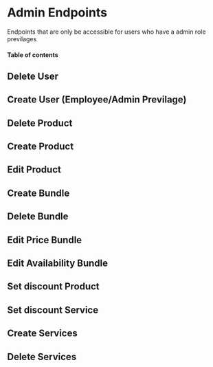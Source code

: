 
# Admin Endpoints
Endpoints that are only be accessible for users
who have a admin role previlages

#### Table of contents

## Delete User

## Create User (Employee/Admin Previlage)



## Delete Product

## Create Product

## Edit Product





## Create Bundle

## Delete Bundle

## Edit Price Bundle

## Edit Availability Bundle



## Set discount Product

## Set discount Service




## Create Services

## Delete Services

